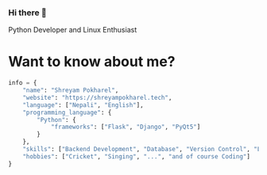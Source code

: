 ### Hi there 👋

Python Developer and Linux Enthusiast

# Want to know about me?

```py
info = {
    "name": "Shreyam Pokharel",
    "website": "https://shreyampokharel.tech",
    "language": ["Nepali", "English"],
    "programming_language": {
        "Python": {
            "frameworks": ["Flask", "Django", "PyQt5"]
        }
    },
    "skills": ["Backend Development", "Database", "Version Control", "Linux Tools"],
    "hobbies": ["Cricket", "Singing", "...", "and of course Coding"]
}
```
